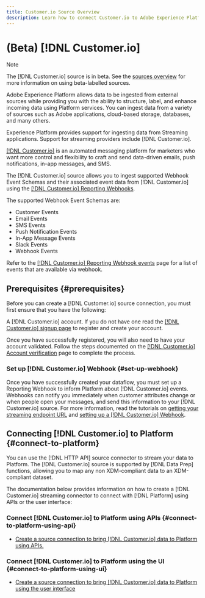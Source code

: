 ```yaml
---
title: Customer.io Source Overview
description: Learn how to connect Customer.io to Adobe Experience Platform using APIs or the user interface by leveraging webhooks 
---
```

# (Beta) [!DNL Customer.io]

>[!NOTE]
>
>The [!DNL Customer.io] source is in beta. See the [sources overview](../../home.md#terms-and-conditions) for more information on using beta-labelled sources.

Adobe Experience Platform allows data to be ingested from external sources while providing you with the ability to structure, label, and enhance incoming data using Platform services. You can ingest data from a variety of sources such as Adobe applications, cloud-based storage, databases, and many others.

Experience Platform provides support for ingesting data from Streaming applications. Support for streaming providers include [!DNL Customer.io].

[[!DNL Customer.io]](https://customer.io/) is an automated messaging platform for marketers who want more control and flexibility to craft and send data-driven emails, push notifications, in-app messages, and SMS.

The [!DNL Customer.io] source allows you to ingest supported Webhook Event Schemas and their associated event data from [!DNL Customer.io] using the [[!DNL Customer.io] Reporting Webhooks](https://customer.io/docs/api/webhooks/).

The supported Webhook Event Schemas are:
* Customer Events
* Email Events
* SMS Events
* Push Notification Events
* In-App Message Events
* Slack Events
* Webhook Events

Refer to the [[!DNL Customer.io] Reporting Webhook events](https://customer.io/docs/webhooks/#events) page for a list of  events that are available via webhook.

## Prerequisites {#prerequisites}

Before you can create a [!DNL Customer.io] source connection, you must first ensure that you have the following:

A [!DNL Customer.io] account. If you do not have one read the [[!DNL Customer.io] signup page](https://fly.customer.io/signup) to register and create your account.

Once you have successfully registered, you will also need to have your account validated. Follow the steps documented on the [[!DNL Customer.io] Account verification](https://customer.io/docs/account-verification/) page to complete the process.

### Set up [!DNL Customer.io] Webhook {#set-up-webhook}

Once you have successfully created your dataflow, you must set up a Reporting Webhook to inform Platform about [!DNL Customer.io] events. Webhooks can notify you immediately when customer attributes change or when people open your messages, and send this information to your [!DNL Customer.io] source. For more information, read the tutorials on [getting your streaming endpoint URL](../../tutorials/ui/create/marketing-automation/customerio-webhook.md#get-streaming-endpoint) and [setting up a [!DNL Customer.io] Webhook](../../tutorials/ui/create/marketing-automation/customerio-webhook.md#set-up-webhook).

## Connecting [!DNL Customer.io] to Platform {#connect-to-platform}

You can use the [!DNL HTTP API] source connector to stream your data to Platform. The [!DNL Customer.io] source is supported by [!DNL Data Prep] functions, allowing you to map any non XDM-compliant data to an XDM-compliant dataset.

The documentation below provides information on how to create a [!DNL Customer.io] streaming connector to connect with [!DNL Platform] using APIs or the user interface:

### Connect [!DNL Customer.io] to Platform using APIs {#connect-to-platform-using-api}

- [Create a source connection to bring [!DNL Customer.io] data to Platform using APIs.](../../tutorials/api/create/marketing-automation/customerio-webhook.md)

### Connect [!DNL Customer.io] to Platform using the UI {#connect-to-platform-using-ui}

- [Create a source connection to bring [!DNL Customer.io] data to Platform using the user interface](../../tutorials/ui/create/marketing-automation/customerio-webhook.md)

